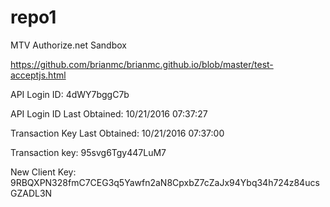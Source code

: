 # repo1

MTV Authorize.net Sandbox

https://github.com/brianmc/brianmc.github.io/blob/master/test-acceptjs.html

API Login ID:	4dWY7bggC7b

API Login ID Last Obtained:	10/21/2016 07:37:27

Transaction Key Last Obtained:	10/21/2016 07:37:00

Transaction key: 95svg6Tgy447LuM7

New Client Key:	9RBQXPN328fmC7CEG3q5Yawfn2aN8CpxbZ7cZaJx94Ybq34h724z84ucsGZADL3N
